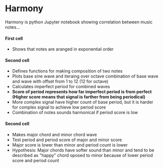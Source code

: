 # Harmony
Harmony is python Jupyter notebook showing correlation between music notes...
#### First cell
- Shows that notes are aranged in exponential order
#### Second cell 
- Defines functions for making composition of two notes
- Plots base sine wave and iteraing over octave combination of base wave and wave with offset from 1 to 12 (12 for octave)
- Calculates imperfect period for combined waves
- **Score of period represents how far imperfect period is from perfect (Higher score means that signal is farther from being periodical)**
- More complex signal have higher count of base period, but it is harder for complex signal to achieve low period score
- Combination of notes sounds harmonical if period score is low
#### Second cell 
- Makes major chord and minor chord wave
- Test period and period score of major and minor score
- Major score is lower than minor and period count is lower
- Hypothesis: Major chords have softer sound than minor and tend to be described as "happy" chord oposed to minor because of lower period score and period count
